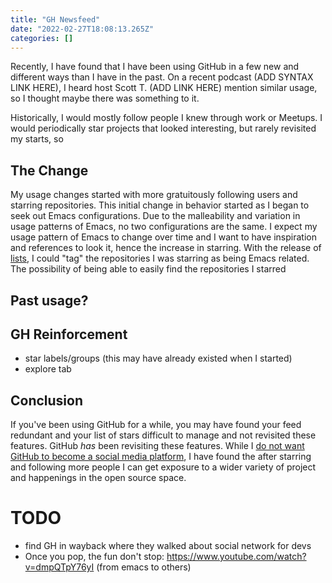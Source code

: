 ```yaml
---
title: "GH Newsfeed"
date: "2022-02-27T18:08:13.265Z"
categories: []
---
```


Recently, I have found that I have been using GitHub in a few new and different ways than I have in the past. On a recent podcast (ADD SYNTAX LINK HERE), I heard host Scott T. (ADD LINK HERE) mention similar usage, so I thought maybe there was something to it.

Historically, I would mostly follow people I knew through work or Meetups. I would periodically star projects that looked interesting, but rarely revisited my starts, so

## The Change

My usage changes started with more gratuitously following users and starring repositories. This initial change in behavior started as I began to seek out Emacs configurations. Due to the malleability and variation in usage patterns of Emacs, no two configurations are the same. I expect my usage pattern of Emacs to change over time and I want to have inspiration and references to look it, hence the increase in starring. With the release of [lists](https://github.blog/changelog/2021-12-09-lists-are-now-available-as-a-public-beta/), I could "tag" the repositories I was starring as being Emacs related. The possibility of being able to easily find the repositories I starred

## Past usage?

## GH Reinforcement

- star labels/groups (this may have already existed when I started)
- explore tab

## Conclusion

If you've been using GitHub for a while, you may have found your feed redundant and your list of stars difficult to manage and not revisited these features. GitHub _has_ been revisiting these features. While I [do not want GitHub to become a social media platform](https://www.calnewport.com/blog/2018/08/23/a-brief-summary-of-the-social-media-reform-movement/), I have found the after starring and following more people I can get exposure to a wider variety of project and happenings in the open source space.

# TODO

- find GH in wayback where they walked about social network for devs
- Once you pop, the fun don't stop: https://www.youtube.com/watch?v=dmpQTpY76yI (from emacs to others)
